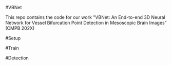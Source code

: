 #VBNet

This repo contains the code for our work "VBNet: An End-to-end 3D Neural Network for Vessel Bifurcation Point Detection in Mesoscopic Brain Images" (CMPB 202X)

#Setup

#Train

#Detection
